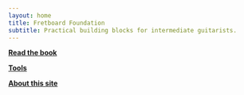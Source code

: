 ```yaml
---
layout: home
title: Fretboard Foundation
subtitle: Practical building blocks for intermediate guitarists.
---
```


<div class="font-larger" markdown="block">

**[Read the book](book.html)**

**[Tools](tools.html)**

**[About this site](about.html)**

</div>
